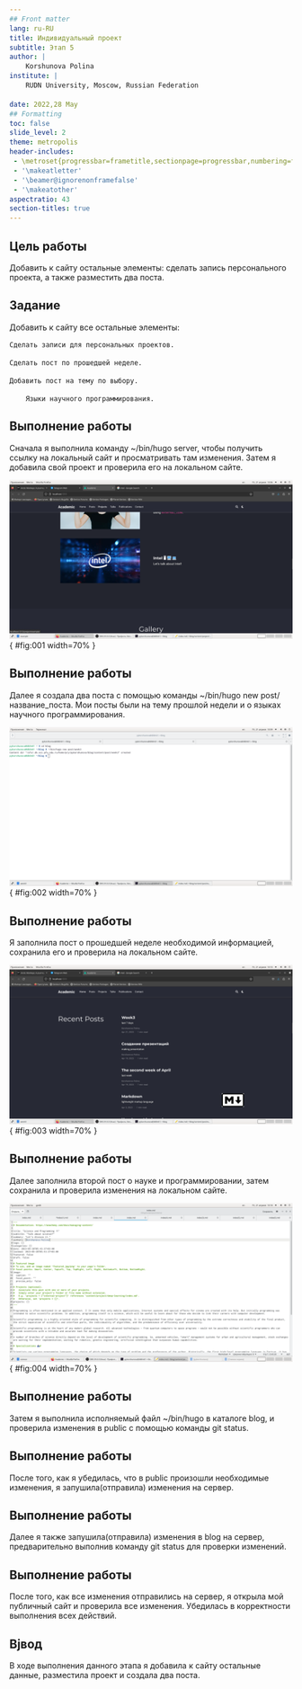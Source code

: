 ```yaml
---
## Front matter
lang: ru-RU
title: Индивидуальный проект
subtitle: Этап 5
author: |
	Korshunova Polina
institute: |
	RUDN University, Moscow, Russian Federation
	
date: 2022,28 May
## Formatting
toc: false
slide_level: 2
theme: metropolis
header-includes: 
 - \metroset{progressbar=frametitle,sectionpage=progressbar,numbering=fraction}
 - '\makeatletter'
 - '\beamer@ignorenonframefalse'
 - '\makeatother'
aspectratio: 43
section-titles: true
---
```



## Цель работы

Добавить к сайту остальные элементы: сделать запись персонального проекта, а также разместить два поста.

## Задание


Добавить к сайту все остальные элементы:

	Сделать записи для персональных проектов.

	Сделать пост по прошедшей неделе.

	Добавить пост на тему по выбору.

		Языки научного программирования.

## Выполнение работы

Сначала я выполнила команду ~/bin/hugo server, чтобы получить ссылку на локальный сайт и просматривать там изменения. Затем я добавила свой проект и проверила его на локальном сайте.

![Добавление проекта и проект на локальном сайте.](image/1.png){ #fig:001 width=70% }

## Выполнение работы

Далее я создала два поста с помощью команды ~/bin/hugo new post/название_поста. Мои посты были на тему прошлой недели и о языках научного программирования.

![Создание двух постов.](image/2.png){ #fig:002 width=70% }

## Выполнение работы

Я заполнила пост о прошедшей неделе необходимой информацией, сохранила его и проверила на локальном сайте.

![Заполнение поста о прошлой неделе и пост на локальном сайте.](image/3.png){ #fig:003 width=70% }

## Выполнение работы

Далее заполнила второй пост о науке и программировании, затем сохранила и проверила изменения на локальном сайте.

![Заполнение поста о науке и программировании и пост на локальном сайте. ](image/4.png){ #fig:004 width=70% }

## Выполнение работы

Затем я выполнила исполняемый файл ~/bin/hugo в каталоге blog, и проверила изменения в public с помощью команды git status. 


## Выполнение работы

После того, как я убедилась, что в public произошли необходимые изменения, я запушила(отправила) изменения на сервер.


## Выполнение работы

Далее я также запушила(отправила) изменения в blog на сервер, предварительно выполнив команду git status для проверки изменений.



## Выполнение работы

После того, как все изменения отправились на сервер, я открыла мой публичный сайт и проверила все изменения. Убедилась в корректности выполнения всех действий.


## Вjвод

В ходе выполнения данного этапа я добавила к сайту остальные данные, разместила проект и создала два поста.

